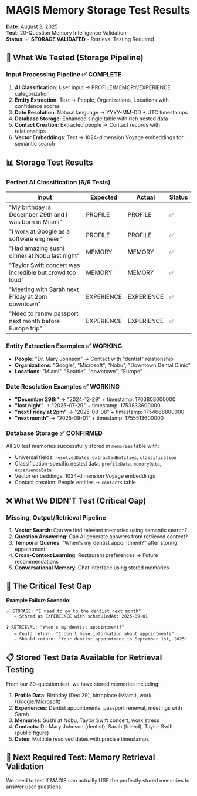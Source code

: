 # MAGIS Memory Storage Test Results
**Date**: August 3, 2025  
**Test**: 20-Question Memory Intelligence Validation  
**Status**: ✅ **STORAGE VALIDATED** - Retrieval Testing Required

## 🎯 What We Tested (Storage Pipeline)

### Input Processing Pipeline ✅ COMPLETE
1. **AI Classification**: User input → PROFILE/MEMORY/EXPERIENCE categorization
2. **Entity Extraction**: Text → People, Organizations, Locations with confidence scores
3. **Date Resolution**: Natural language → YYYY-MM-DD + UTC timestamps  
4. **Database Storage**: Enhanced single table with rich nested data
5. **Contact Creation**: Extracted people → Contact records with relationships
6. **Vector Embeddings**: Text → 1024-dimension Voyage embeddings for semantic search

## 📊 Storage Test Results

### Perfect AI Classification (6/6 Tests)
| Input | Expected | Actual | Status |
|-------|----------|---------|--------|
| "My birthday is December 29th and I was born in Miami" | PROFILE | PROFILE | ✅ |
| "I work at Google as a software engineer" | PROFILE | PROFILE | ✅ |
| "Had amazing sushi dinner at Nobu last night" | MEMORY | MEMORY | ✅ |
| "Taylor Swift concert was incredible but crowd too loud" | MEMORY | MEMORY | ✅ |
| "Meeting with Sarah next Friday at 2pm downtown" | EXPERIENCE | EXPERIENCE | ✅ |
| "Need to renew passport next month before Europe trip" | EXPERIENCE | EXPERIENCE | ✅ |

### Entity Extraction Examples ✅ WORKING
- **People**: "Dr. Mary Johnson" → Contact with "dentist" relationship
- **Organizations**: "Google", "Microsoft", "Nobu", "Downtown Dental Clinic"
- **Locations**: "Miami", "Seattle", "downtown", "Europe"

### Date Resolution Examples ✅ WORKING  
- **"December 29th"** → "2024-12-29" + timestamp: 1703808000000
- **"last night"** → "2025-07-29" + timestamp: 1753833600000
- **"next Friday at 2pm"** → "2025-08-08" + timestamp: 1754668800000
- **"next month"** → "2025-09-01" + timestamp: 1755513600000

### Database Storage ✅ CONFIRMED
All 20 test memories successfully stored in `memories` table with:
- Universal fields: `resolvedDates`, `extractedEntities`, `classification`
- Classification-specific nested data: `profileData`, `memoryData`, `experienceData`
- Vector embeddings: 1024-dimension Voyage embeddings
- Contact creation: People entities → `contacts` table

## ❌ What We DIDN'T Test (Critical Gap)

### Missing: Output/Retrieval Pipeline
1. **Vector Search**: Can we find relevant memories using semantic search?
2. **Question Answering**: Can AI generate answers from retrieved context?
3. **Temporal Queries**: "When's my dentist appointment?" after storing appointment
4. **Cross-Context Learning**: Restaurant preferences → Future recommendations
5. **Conversational Memory**: Chat interface using stored memories

## 🚨 The Critical Test Gap

**Example Failure Scenario**:
```
✅ STORAGE: "I need to go to the dentist next month"
   → Stored as EXPERIENCE with scheduledAt: 2025-09-01

❓ RETRIEVAL: "When's my dentist appointment?"  
   → Could return: "I don't have information about appointments" 
   → Should return: "Your dentist appointment is September 1st, 2025"
```

## 📋 Stored Test Data Available for Retrieval Testing

From our 20-question test, we have stored memories including:
1. **Profile Data**: Birthday (Dec 29), birthplace (Miami), work (Google/Microsoft)
2. **Experiences**: Dentist appointments, passport renewal, meetings with Sarah
3. **Memories**: Sushi at Nobu, Taylor Swift concert, work stress
4. **Contacts**: Dr. Mary Johnson (dentist), Sarah (friend), Taylor Swift (public figure)
5. **Dates**: Multiple resolved dates with precise timestamps

## 🎯 Next Required Test: Memory Retrieval Validation

We need to test if MAGIS can actually USE the perfectly stored memories to answer user questions.